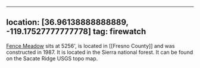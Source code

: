 
---
location: [36.96138888888889, -119.17527777777778]
tag: firewatch
---

[Fence Meadow](http://www.peakbagging.com/CALookoutPhotos/FenceMeadow.html) sits at 5256', is located in [[Fresno County]] and was constructed in 1987. It is located in the Sierra national forest. It can be found on the Sacate Ridge USGS topo map.
